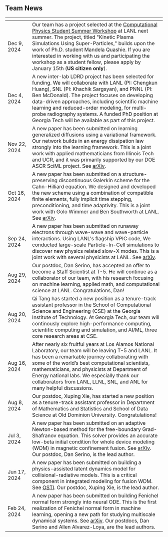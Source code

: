## Team News

<img width=280px, style="margin:-10px"> | |
------------ | -----------------------------------------------------------------
Dec 9, 2024 | Our team has a project selected at the [Computational Physics Student Summer Workshop](https://www.lanl.gov/engage/collaboration/internships/summer-schools/computational-physics-student-summer-workshop) at LANL next summer. The project, titled "Kinetic Plasma Simulations Using Super-Particles," builds upon the work of Ph.D. student Mandela Quashie. If you are interested in working with us and participating the workshop as a student fellow, please apply by January 15th (**US citizen only**).
Dec 4, 2024 | A new inter-lab LDRD project has been selected for funding. We will collaborate with LANL (PI: Chengkun Huang), SNL (PI: Khachik Sargsyan), and PNNL (PI: Ben McDonald). The project focuses on developing data-driven approaches, including scientific machine learning and reduced-order modeling, for multi-probe radiography systems. A funded PhD position at Georgia Tech will be available as part of this project.
Nov 22, 2024 | A new paper has been submitted on learning generalized diffusions using a variational framework. Our network builds in an energy dissipation law strongly into the learning framework. This is a joint work with applied mathematicians from Illinois Tech and UCR, and it was primarily supported by our DOE ASCR SciML project. See [arXiv](https://arxiv.org/abs/2412.04480). 
Oct 16, 2024 | A new paper has been submitted on a structure-preserving discontinuous Galerkin scheme for the Cahn-Hilliard equation. We designed and developed the new scheme using a combination of compatible finite elements, fully implicit time stepping, preconditioning, and time adaptivity. This is a joint work with Golo Wimmer and Ben Southworth at LANL. See [arXiv](https://arxiv.org/abs/2410.13087).
Sep 24, 2024 | A new paper has been submitted on runaway electrons through wave-wave and wave-particle interactions. Using LANL's flagship VPIC code, We conducted large-scale Particle-In-Cell simulations to discover new physics related slow-X modes. This is a joint work with several physicists at LANL. See [arXiv](https://arxiv.org/abs/2409.15830).
Aug 29, 2024 | Our postdoc, Dan Serino, has accepted an offer to become a Staff Scientist at T-5. He will continue as a collaborator of our team, with his research focusing on machine learning, applied math, and computational science at LANL. Congratulations, Dan!
Aug 20, 2024 | Qi Tang has started a new position as a tenure-track assistant professor in the School of Computational Science and Engineering (CSE) at the Georgia Institute of Technology. At Georgia Tech, our team will continously explore high-performance computing, scientific computing and simulation, and AI/ML, three core research areas at CSE.
Aug 16, 2024  | After nearly six fruitful years at Los Alamos National Laboratory, our team will be leaving T-5 and LANL. It has been a remarkable journey collaborating with some of the world’s best computational scientists, mathematicians, and physicists at Department of Energy national labs. We especially thank our collaborators from LANL, LLNL, SNL, and ANL for many helpful discussions.
Aug 8, 2024 | Our postdoc, Xuping Xie, has started a new position as a tenure-track assistant professor in Department of Mathematics and Statistics and School of Data Science at Old Dominion University. Congratulations!
Jul 3, 2024 | A new paper has been submitted on an adaptive Newton-based method for the free-boundary Grad-Shafranov equation. This solver provides an accurate low-beta initial condition for whole device modeling (WDM) in magnetic confinement fusion. See [arXiv](https://arxiv.org/abs/2407.03499). Our postdoc, Dan Serino, is the lead author.
Jun 17, 2024 | A new paper has been submitted on building a physics-assisted latent dynamics model for collisional-radiative models. This is a critical component in integrated modeling for fusion WDM. See [OSTI](https://www.osti.gov/biblio/2377685/). Our postdoc, Xuping Xie, is the lead author.
Feb 24, 2024 | A new paper has been submitted  on building Fenichel normal form strongly into neural ODE. This is the first realization of Fenichel normal form in machine learning, opening a new path for studying multiscale dynamical systems. See [arXiv](https://arxiv.org/abs/2402.15839).  Our postdocs, Dan Serino and Allen Alvarez-Loya, are the lead authors.
